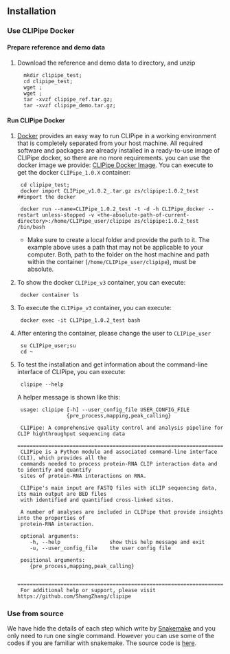 ## Installation

### Use CLIPipe Docker

#### Prepare reference and demo data

1. Download the reference and demo data to directory, and unzip

         mkdir clipipe_test;
         cd clipipe_test;
         wget ;
         wget ;
         tar -xvzf clipipe_ref.tar.gz;
         tar -xvzf clipipe_demo.tar.gz;

#### Run CLIPipe Docker

1.  [Docker](https://www.docker.com/) provides an easy way to run CLIPipe in a working environment that is completely separated from your host machine. All required software and packages are already installed in a ready-to-use image of CLIPipe docker, so there are no more requirements. you can use the docker image we provide: [CLIPipe Docker Image](https://hub.docker.com/). You can execute to get the docker `CLIPipe_1.0.X` container:
         
         cd clipipe_test;
         docker import CLIPipe_v1.0.2_.tar.gz zs/clipipe:1.0.2_test     ##import the docker

         docker run --name=CLIPipe_1.0.2_test -t -d -h CLIPipe_docker --restart unless-stopped -v <the-absolute-path-of-current-directory>:/home/CLIPipe_user/clipipe zs/clipipe:1.0.2_test /bin/bash

    -   Make sure to create a local folder and provide the path to it. The example above uses a path that may not be applicable to your computer. Both, path to the folder on the host machine and path within the container (`/home/CLIPipe_user/clipipe`), must be absolute.

2.  To show the docker `CLIPipe_v3` container, you can execute:

         docker container ls

3.  To execute the `CLIPipe_v3` container, you can execute:

         docker exec -it CLIPipe_1.0.2_test bash

4.  After entering the container, please change the user to `CLIPipe_user`

         su CLIPipe_user;su 
         cd ~

5.  To test the installation and get information about the command-line interface of CLIPipe, you can execute:

         clipipe --help

    A helper message is shown like this:

         usage: clipipe [-h] --user_config_file USER_CONFIG_FILE
                        {pre_process,mapping,peak_calling}

         CLIPipe: A comprehensive quality control and analysis pipeline for CLIP highthroughput sequencing data
         =======================================================================================================
         CLIPipe is a Python module and associated command-line interface (CLI), which provides all the
         commands needed to process protein-RNA CLIP interaction data and to identify and quantify
         sites of protein-RNA interactions on RNA.

         CLIPipe's main input are FASTQ files with iCLIP sequencing data, its main output are BED files
         with identified and quantified cross-linked sites.

         A number of analyses are included in CLIPipe that provide insights into the properties of
         protein-RNA interaction.

         optional arguments:
            -h, --help                show this help message and exit
            -u, --user_config_file    the user config file

         positional arguments:
            {pre_process,mapping,peak_calling}

         =======================================================================================================
         For additional help or support, please visit https://github.com/ShangZhang/clipipe

### Use from source

We have hide the details of each step which write by [Snakemake](https://snakemake.readthedocs.io/en/stable/) and you only need to run one single command. However you can use some of the codes if you are familiar with snakemake. The source code is [here](https://github.com/ShangZhang/clipipe).
